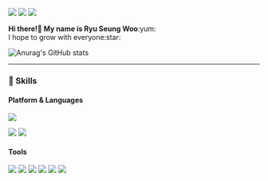 <p>
  <a href="https://blog.naver.com/rsw1452" target="_blank"><img src="https://img.shields.io/badge/Blog-00C73C?style=flat-square&logo=Storyblok&logoColor=white"/></a>
  <a href="mailto:rsw1452@naver.com" target="_blank"><img src="https://img.shields.io/badge/rsw1452@naver.com-EA4335?style=flat-square&logo=naver&logoColor=white"/></a>
  <a href="https://www.instagram.com/penguwin_sw/" target="_blank"><img src="https://img.shields.io/badge/Instagram-E4405F?style=flat-square&logo=instagram&logoColor=white"/></a>
</p>

<p>
  <strong>Hi there!👋 My name is Ryu Seung Woo</strong>:yum:<br/>
  I hope to grow with everyone:star:<br/>

</p>

 ![Anurag's GitHub stats](https://github-readme-stats.vercel.app/api?username=RyuSw-cs&&show_icons=true&theme=vue)
</b>

<hr>

### 💪 Skills
#### Platform & Languages
<p>
  <img src="https://img.shields.io/badge/Android-3DDC84?style=flat-square&logo=Android&logoColor=white"/>
</p>
<p>
  <img src="https://img.shields.io/badge/Java-007396?style=flat-square&logo=Java&logoColor=white"/>
  <img src="https://img.shields.io/badge/Kotlin-0095D5?style=flat-square&logo=Kotlin&logoColor=white"/> 
</p>

#### Tools
<p>
  <img src="https://img.shields.io/badge/Android%20Studio-565656?style=flat-square&logo=androidstudio&logoColor=99CC00"/>
  <img src="https://img.shields.io/badge/Intellij-000000?style=flat-square&logo=intellijidea&logoColor=white"/>
  <img src="https://img.shields.io/badge/Slack-4A154B?style=flat-square&logo=slack&logoColor=white"/>
   <img src="https://img.shields.io/badge/Notion-EEEEEE?style=flat-square&logo=Notion&logoColor=black"/>
  <img src="https://img.shields.io/badge/Source%20Tree-005DF4?style=flat-square&logo=sourcetree&logoColor=white"/>
  <img src="https://img.shields.io/badge/Git-F05032?style=flat-square&logo=Git&logoColor=white"/>
</p>
